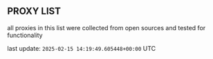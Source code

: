 ## PROXY LIST

all proxies in this list were collected from open sources and tested for functionality

last update: `2025-02-15 14:19:49.605448+00:00` UTC